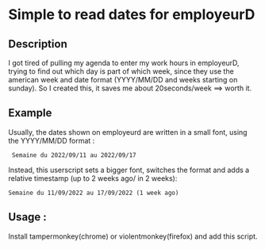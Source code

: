 # Simple to read dates for employeurD

## Description
I got tired of pulling my agenda to enter my work hours in employeurD, trying to find out which day is part of which week, since they use the american week and date format (YYYY/MM/DD and weeks starting on sunday). So I created this, it saves me about 20seconds/week ==> worth it. 

## Example 
Usually, the dates shown on employeurd are written in a small font, using the YYYY/MM/DD format :  

`` Semaine du 2022/09/11 au 2022/09/17 `` 

Instead, this userscript sets a bigger font, switches the format and adds a relative timestamp (up to 2 weeks ago/ in 2 weeks):

`` Semaine du 11/09/2022 au 17/09/2022 (1 week ago) `` 

## Usage : 
Install tampermonkey(chrome) or violentmonkey(firefox) and add this script.
